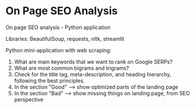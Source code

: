 # On Page SEO Analysis
On page SEO analysis - Python application

Libraries: BeautifulSoup, requests, nltk, streamlit

Python mini-application with web scraping:
1. What are main keywords that we want to rank on Google SERPs?
2. What are most common bigrams and trigrams?
3. Check for the title tag, meta-description, and heading hierarchy, following the best principles.
4. In the section "Good" --> show optimized parts of the landing page
5. In the section "Bad" --> show missing things on landing page, from SEO perspective
